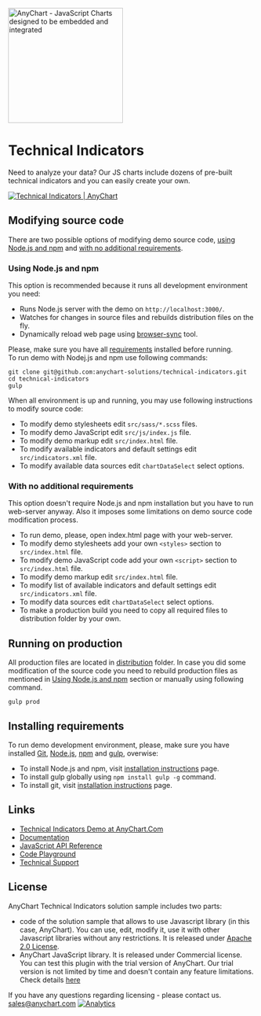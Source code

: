 [<img src="https://cdn.anychart.com/images/logo-transparent-segoe.png?2" width="234px" alt="AnyChart - JavaScript Charts designed to be embedded and integrated">](https://www.anychart.com)

# Technical Indicators
Need to analyze your data? Our JS charts include dozens of pre-built technical indicators
and you can easily create your own.

[<img src="https://static.anychart.com/images/github/technical-indicators.png?ver1.0" alt="Technical Indicators | AnyChart">](https://www.anychart.com/solutions/technical-indicators/)

## Modifying source code
There are two possible options of modifying demo source code, [using Node.js and npm](#using-nodejs-and-npm)
and [with no additional requirements](#with-no-additional-requirements).

### Using Node.js and npm
This option is recommended because it runs all development environment you need:
* Runs Node.js server with the demo on `http://localhost:3000/`.
* Watches for changes in source files and rebuilds distribution files on the fly.
* Dynamically reload web page using [browser-sync](https://www.browsersync.io/) tool.

Please, make sure you have all [requirements](#installing-requirements) installed before running.  
To run demo with Nodej.js and npm use following commands:
```
git clone git@github.com:anychart-solutions/technical-indicators.git
cd technical-indicators
gulp
```

When all environment is up and running, you may use following instructions to modify source code:
* To modify demo stylesheets edit `src/sass/*.scss` files.
* To modify demo JavaScript edit `src/js/index.js` file.
* To modify demo markup edit `src/index.html` file.
* To modify available indicators and default settings edit `src/indicators.xml` file.
* To modify available data sources edit `chartDataSelect` select options.

### With no additional requirements
This option doesn't require Node.js and npm installation but you have to run web-server anyway.
Also it imposes some limitations on demo source code modification process.
* To run demo, please, open index.html page with your web-server.
* To modify demo stylesheets add your own `<styles>` section to `src/index.html` file.
* To modify demo JavaScript code add your own `<script>` section to `src/index.html` file.
* To modify demo markup edit `src/index.html` file.
* To modify list of available indicators and default settings edit `src/indicators.xml` file.
* To modify data sources edit `chartDataSelect` select options.
* To make a production build you need to copy all required files to distribution folder by your own.

## Running on production
All production files are located in [distribution](https://github.com/anychart-solutions/technical-indicators/tree/master/dist) folder.
In case you did some modification of the source code you need to rebuild production files as mentioned in [Using Node.js and npm](#using-node.js-and-npm) section or manually using following command.
```
gulp prod
```

## Installing requirements
To run demo development environment, please, make sure you have installed [Git](https://git-scm.com/), [Node.js](https://nodejs.org/), [npm](https://www.npmjs.com/) and [gulp](http://gulpjs.com/), overwise:
* To install Node.js and npm, visit [installation instructions](https://docs.npmjs.com/getting-started/installing-node) page.
* To install gulp globally using `npm install gulp -g` command.
* To install git, visit [installation instructions](https://git-scm.com/book/en/v1/Getting-Started-Installing-Git) page.

## Links
* [Technical Indicators Demo at AnyChart.Com](https://www.anychart.com/solutions/technical-indicators/)
* [Documentation](https://docs.anychart.com)
* [JavaScript API Reference](https://api.anychart.com)
* [Code Playground](https://playground.anychart.com)
* [Technical Support](https://www.anychart.com/support)

## License
AnyChart Technical Indicators solution sample includes two parts:
- code of the solution sample that allows to use Javascript library (in this case, AnyChart). You can use, edit, modify it, use it with other Javascript libraries without any restrictions. It is released under [Apache 2.0 License](https://github.com/anychart-solutions/technical-indicators/blob/master/LICENSE).
- AnyChart JavaScript library. It is released under Commercial license. You can test this plugin with the trial version of AnyChart. Our trial version is not limited by time and doesn't contain any feature limitations. Check details [here](https://www.anychart.com/buy/)

If you have any questions regarding licensing - please contact us. <sales@anychart.com>
[![Analytics](https://ga-beacon.appspot.com/UA-228820-4/Solutions/technical-indicators?pixel&useReferer)](https://github.com/igrigorik/ga-beacon)
